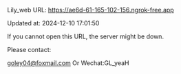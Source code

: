 Lily_web URL: https://ae6d-61-165-102-156.ngrok-free.app

Updated at: 2024-12-10 17:01:50

If you cannot open this URL, the server might be down.

Please contact: 

goley04@foxmail.com Or Wechat:GL_yeaH